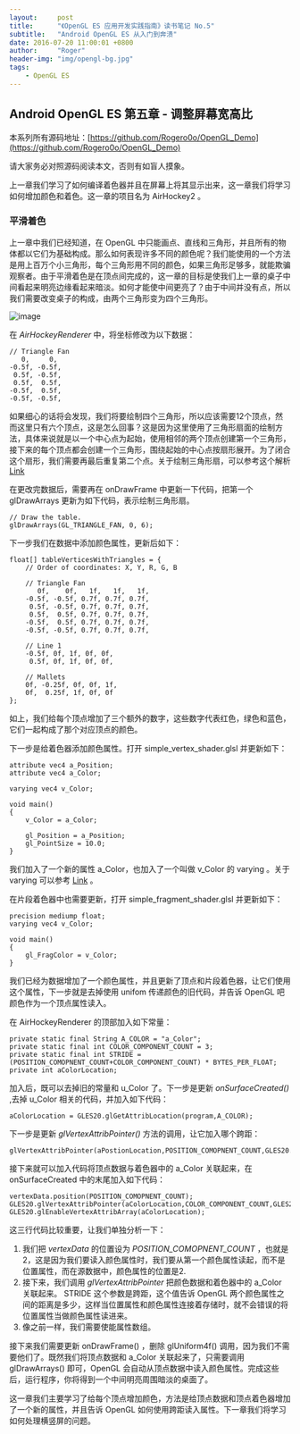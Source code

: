 ```yaml
---
layout:     post
title:      "《OpenGL ES 应用开发实践指南》读书笔记 No.5"
subtitle:   "Android OpenGL ES 从入门到奔溃"
date: 2016-07-20 11:00:01 +0800
author:     "Roger"
header-img: "img/opengl-bg.jpg"
tags:
    - OpenGL ES
---
```

Android OpenGL ES 第五章 - 调整屏幕宽高比
---

本系列所有源码地址：[https://github.com/Rogero0o/OpenGL_Demo](https://github.com/Rogero0o/OpenGL_Demo)

请大家务必对照源码阅读本文，否则有如盲人摸象。

上一章我们学习了如何编译着色器并且在屏幕上将其显示出来，这一章我们将学习如何增加颜色和着色。这一章的项目名为 AirHockey2 。

### 平滑着色

上一章中我们已经知道，在 OpenGL 中只能画点、直线和三角形，并且所有的物体都以它们为基础构成。那么如何表现许多不同的颜色呢？我们能使用的一个方法是用上百万个小三角形，每个三角形用不同的颜色，如果三角形足够多，就能欺骗观察者。由于平滑着色是在顶点间完成的，这一章的目标是使我们上一章的桌子中间看起来明亮边缘看起来暗淡。如何才能使中间更亮了？由于中间并没有点，所以我们需要改变桌子的构成，由两个三角形变为四个三角形。

![image](https://github.com/Rogero0o/rogero0o.github.io/blob/master/img/opengl/image4-1.jpg?raw=true)

在 *AirHockeyRenderer* 中，将坐标修改为以下数据：

    // Triangle Fan
       0,     0,            
    -0.5f, -0.5f,             
     0.5f, -0.5f,
     0.5f,  0.5f,
    -0.5f,  0.5f,            
    -0.5f, -0.5f,

如果细心的话将会发现，我们将要绘制四个三角形，所以应该需要12个顶点，然而这里只有六个顶点，这是怎么回事？这是因为这里使用了三角形扇面的绘制方法，具体来说就是以一个中心点为起始，使用相邻的两个顶点创建第一个三角形，接下来的每个顶点都会创建一个三角形，围绕起始的中心点按扇形展开。为了闭合这个扇形，我们需要再最后重复第二个点。关于绘制三角形扇，可以参考这个解析 [Link](http://book.2cto.com/201412/48540.html)

在更改完数据后，需要再在 onDrawFrame 中更新一下代码，把第一个 glDrawArrays 更新为如下代码，表示绘制三角形扇。

    // Draw the table.        
    glDrawArrays(GL_TRIANGLE_FAN, 0, 6);

下一步我们在数据中添加颜色属性，更新后如下：

    float[] tableVerticesWithTriangles = {   
        // Order of coordinates: X, Y, R, G, B

        // Triangle Fan
           0f,    0f,   1f,   1f,   1f,         
        -0.5f, -0.5f, 0.7f, 0.7f, 0.7f,            
         0.5f, -0.5f, 0.7f, 0.7f, 0.7f,
         0.5f,  0.5f, 0.7f, 0.7f, 0.7f,
        -0.5f,  0.5f, 0.7f, 0.7f, 0.7f,
        -0.5f, -0.5f, 0.7f, 0.7f, 0.7f,

        // Line 1
        -0.5f, 0f, 1f, 0f, 0f,
         0.5f, 0f, 1f, 0f, 0f,

        // Mallets
        0f, -0.25f, 0f, 0f, 1f,
        0f,  0.25f, 1f, 0f, 0f
    };

如上，我们给每个顶点增加了三个额外的数字，这些数字代表红色，绿色和蓝色，它们一起构成了那个对应顶点的颜色。

下一步是给着色器添加颜色属性。打开 simple_vertex_shader.glsl  并更新如下：

    attribute vec4 a_Position;  
    attribute vec4 a_Color;

    varying vec4 v_Color;

    void main()                    
    {                            
        v_Color = a_Color;

        gl_Position = a_Position;    
        gl_PointSize = 10.0;          
    }

我们加入了一个新的属性 a_Color，也加入了一个叫做 v_Color 的 varying 。关于 varying 可以参考 [Link](http://blog.csdn.net/renai2008/article/details/7844495) 。

在片段着色器中也需要更新，打开 simple_fragment_shader.glsl 并更新如下：

    precision mediump float; 				
    varying vec4 v_Color;      	   								

    void main()                    		
    {                              	
        gl_FragColor = v_Color;                                  		
    }

我们已经为数据增加了一个颜色属性，并且更新了顶点和片段着色器，让它们使用这个属性，下一步就是去掉使用 unifom 传递颜色的旧代码，并告诉 OpenGL 吧颜色作为一个顶点属性读入。

在 AirHockeyRenderer 的顶部加入如下常量：

    private static final String A_COLOR = "a_Color";
    private static final int COLOR_COMPONENT_COUNT = 3;
    private static final int STRIDE = (POSITION_COMOPNENT_COUNT+COLOR_COMPONENT_COUNT) * BYTES_PER_FLOAT;
    private int aColorLocation;

加入后，既可以去掉旧的常量和 u_Color 了。下一步是更新 *onSurfaceCreated()* ,去掉 u_Color 相关的代码，并加入如下代码：

    aColorLocation = GLES20.glGetAttribLocation(program,A_COLOR);

下一步是更新 *glVertexAttribPointer()* 方法的调用，让它加入哪个跨距：

    glVertexAttribPointer(aPostionLocation,POSITION_COMOPNENT_COUNT,GLES20.GL_FLOAT,false,STRIDE,vertexData);

接下来就可以加入代码将顶点数据与着色器中的 a_Color 关联起来，在 onSurfaceCreated 中的末尾加入如下代码：

    vertexData.position(POSITION_COMOPNENT_COUNT);
    GLES20.glVertexAttribPointer(aColorLocation,COLOR_COMPONENT_COUNT,GLES20.GL_FLOAT,false,STRIDE,vertexData);
    GLES20.glEnableVertexAttribArray(aColorLocation);

这三行代码比较重要，让我们单独分析一下：

1. 我们把 *vertexData* 的位置设为 *POSITION_COMOPNENT_COUNT* ，也就是2，这是因为我们要读入颜色属性时，我们要从第一个颜色属性读起，而不是位置属性，而在源数据中，颜色属性的位置是2.
2. 接下来，我们调用 *glVertexAttribPointer* 把颜色数据和着色器中的 a_Color 关联起来。 STRIDE 这个参数是跨距，这个值告诉 OpenGL 两个颜色属性之间的距离是多少，这样当位置属性和颜色属性连接着存储时，就不会错误的将位置属性当做颜色属性读进来。
3. 像之前一样，我们需要使能属性数组。

接下来我们需要更新 onDrawFrame() ，删除 glUniform4f() 调用，因为我们不需要他们了。既然我们将顶点数据和 a_Color 关联起来了，只需要调用 glDrawArrays() 即可，OpenGL 会自动从顶点数据中读入颜色属性。完成这些后，运行程序，你将得到一个中间明亮周围暗淡的桌面了。

这一章我们主要学习了给每个顶点增加颜色，方法是给顶点数据和顶点着色器增加了一个新的属性，并且告诉 OpenGL 如何使用跨距读入属性。下一章我们将学习如何处理横竖屏的问题。
